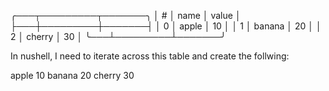 ╭───┬─────────┬───────╮
│ # │  name   │ value │
├───┼─────────┼───────┤
│ 0 │ apple   │ 10    │
│ 1 │ banana  │ 20    │
│ 2 │ cherry  │ 30    │
╰───┴─────────┴───────╯

In nushell, I need to iterate across this table and create the follwing:

apple 10 banana 20 cherry 30
